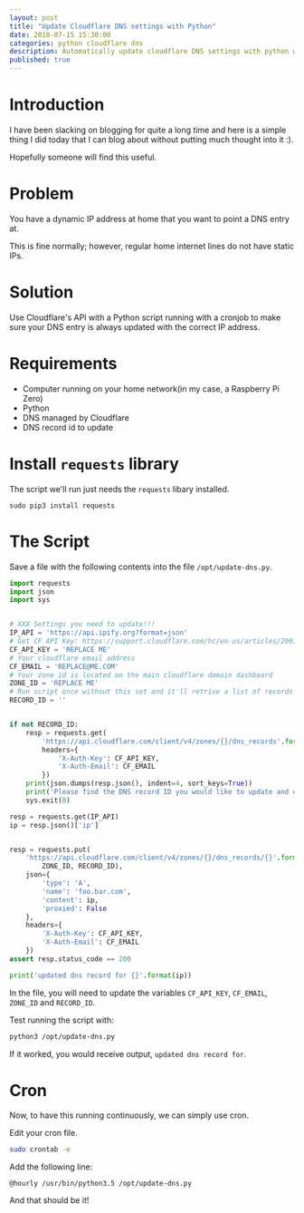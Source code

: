 ```yaml
---
layout: post
title: "Update Cloudflare DNS settings with Python"
date: 2018-07-15 15:30:00
categories: python cloudflare dns
description: Automatically update cloudflare DNS settings with python when you have a dynamic IP
published: true
---
```


# Introduction

I have been slacking on blogging for quite a long time and here is a simple thing I did today
that I can blog about without putting much thought into it :).

Hopefully someone will find this useful.

# Problem

You have a dynamic IP address at home that you want to point a DNS entry at.

This is fine normally; however, regular home internet lines do not have static IPs.


# Solution

Use Cloudflare's API with a Python script running with a cronjob to make sure your
DNS entry is always updated with the correct IP address.


# Requirements


- Computer running on your home network(in my case, a Raspberry Pi Zero)
- Python
- DNS managed by Cloudflare
- DNS record id to update


# Install `requests` library

The script we'll run just needs the `requests` libary installed.

```
sudo pip3 install requests
```


# The Script

Save a file with the following contents into the file `/opt/update-dns.py`.


```python
import requests
import json
import sys


# XXX Settings you need to update!!!
IP_API = 'https://api.ipify.org?format=json'
# Get CF API Key: https://support.cloudflare.com/hc/en-us/articles/200167836-Where-do-I-find-my-Cloudflare-API-key-
CF_API_KEY = 'REPLACE ME'
# Your cloudflare email address
CF_EMAIL = 'REPLACE@ME.COM'
# Your zone id is located on the main cloudflare domain dashboard
ZONE_ID = 'REPLACE ME'
# Run script once without this set and it'll retrive a list of records for you to find the ID to update here
RECORD_ID = ''


if not RECORD_ID:
    resp = requests.get(
        'https://api.cloudflare.com/client/v4/zones/{}/dns_records'.format(ZONE_ID),
        headers={
            'X-Auth-Key': CF_API_KEY,
            'X-Auth-Email': CF_EMAIL
        })
    print(json.dumps(resp.json(), indent=4, sort_keys=True))
    print('Please find the DNS record ID you would like to update and entry the value into the script')
    sys.exit(0)

resp = requests.get(IP_API)
ip = resp.json()['ip']


resp = requests.put(
    'https://api.cloudflare.com/client/v4/zones/{}/dns_records/{}'.format(
        ZONE_ID, RECORD_ID),
    json={
        'type': 'A',
        'name': 'foo.bar.com',
        'content': ip,
        'proxied': False
    },
    headers={
        'X-Auth-Key': CF_API_KEY,
        'X-Auth-Email': CF_EMAIL
    })
assert resp.status_code == 200

print('updated dns record for {}'.format(ip))
```

In the file, you will need to update the variables `CF_API_KEY`, `CF_EMAIL`, `ZONE_ID` and `RECORD_ID`.

Test running the script with:

```bash
python3 /opt/update-dns.py
```

If it worked, you would receive output, `updated dns record for`.


# Cron

Now, to have this running continuously, we can simply use cron.


Edit your cron file.

```bash
sudo crontab -e
```

Add the following line:


```
@hourly /usr/bin/python3.5 /opt/update-dns.py
```

And that should be it!
